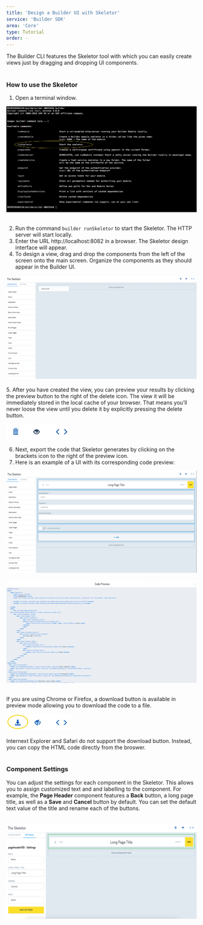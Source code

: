 ```yaml
---
title: 'Design a Builder UI with Skeletor'
service: 'Builder SDK'
area: 'Core'
type: Tutorial
order: -
---
```


The Builder CLI features the Skeletor tool with which you can easily create views just by dragging and dropping UI components. <br><br>

<h3> How to use the Skeletor</h3>


1. Open a terminal window.

 <img src="img/builder_cli_menu_runSkeletor.png"><br><br>

2. Run the command ```builder runSkeletor``` to start the Skeletor. The HTTP server will start locally.
3. Enter the URL http://localhost:8082 in a browser.  The Skeletor design interface will appear. 
4. To design a view, drag and drop the components from the left of the screen onto the main screen. Organize the components as they should appear in the Builder UI. 

  <img src="img/skeletor_ui_drag.png" style="width:600px" class="img-click-modal" alt="The Skeletor UI"/><br><br>
5. After you have created the view, you can preview your results by clicking the preview button to the right of the delete icon.  The view it will be immediately stored in the local cache of your browser. That means you’ll never loose the view until you delete it by explicitly pressing the delete button.

  <img src="img/skeletor_ui_menu.png" width="35%" class="img-click-modal" alt="The Skeletor UI"/><br>
  
6. Next, export the code that Skeletor generates by clicking on the brackets icon to the right of the preview icon.
7. Here is an example of a UI with its corresponding code preview:<br>

  <img src="img/skeletor_ui_completed.png" class="img-click-modal" alt="The Skeletor UI"/><br><br>
  <img src="img/skeletor_code_sample.png" class="img-click-modal" alt="Code Preview"/><br><br>
  
  If you are using Chrome or Firefox, a download button is available in preview mode allowing you to download the code to a file. 
  
  <img src="img/skeletor_menu_download_button.png"  width="35%" class="img-click-modal" alt="The Skeletor download button"/><br><br>
  Internext Explorer and Safari do not support the download button. Instead, you can copy the HTML code directly from the broswer. <br><br>
  
  
<h3>Component Settings</h3>

You can adjust the settings for each component in the Skeletor. This allows you to assign customized text and and labelling to the component. For example, the <strong>Page Header</strong> component features a <strong>Back</strong> button, a long page title, as well as a <strong>Save</strong> and <strong>Cancel</strong> button by default. You can set the default text value of the title and rename each of the buttons.


<br>
  <img src="img/component_settings.png" class="img-click-modal" alt="Code Preview"/>
